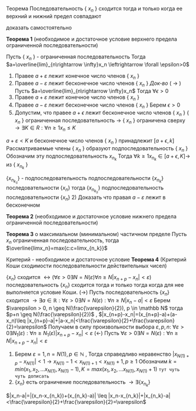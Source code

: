 Теорема
Последовательность { $x_n$ } сходится тогда и только когда ее верхний и нижний предел совпадают

доказать самостоятельно

**Теорема 1** (необходимое и достаточное условие верхнего предела ограниченной последовательности)

Пусть { $x_n$ } - ограниченная последовательность
Тогда $a=\overline{lim}_{n\rightarrow \infty}x_n \leftrightarrow \forall \epsilon>0$  
1) Правее $a+ \varepsilon$ лежит конечное число членов { $x_n$ }
2) Правее $a- \varepsilon$ лежит бесконечное число членов { $x_n$ }
_Док-во_
( $\rightarrow$ ) Пусть $a=\overline{lim}_{n\rightarrow \infty}x_n$ 
Тогда $\forall \epsilon >0$ 
1) Правее $a+ \varepsilon$ лежит конечное число членов { $x_n$ }
2) Правее $a- \varepsilon$ лежит бесконечное число членов { $x_n$ }
Берем $\epsilon>0$
1) Допустим, что правее $a+ \epsilon$ лежит бесконечное число членов { $x_n$ }
{ $x_n$ } ограниченная последовательность $\rightarrow$ { $x_n$ } ограничена сверху $\rightarrow \exists K \in R : \forall n \geq 1 x_n \leq K$ 

$a+\varepsilon<K$ и бесконечное число членов { $x_n$ } принадлежит $[a+\epsilon, k]$
Рассматриваемые члены { $x_n$ } образуют подпоследовательность { $x_n$ }
Обозначим эту подпоследовательность $x_{n_k}$ 
Тогда $\forall k \geq1 x_{n_k} \in [a+\epsilon,K] \rightarrow$ из { $x_{n_k}$ } 

{$x_{n_{k_S}}$} - подпоследовательность подпоследовательности {$x_{n_k}$} последовательности {$x_n$} тогда {$x_{n_{k_S}}$} подпоследовательность последовательности {$x_n$}
2) Доказать что правая $a-\varepsilon$ лежит в бесконечном  

**Теорема 2** (необходимое и достаточное условие нижнего предела ограниченной последовательности)

**Теорема 3** о максимальном (минимальном) частичном пределе
Пусть ${x_n}$ ограниченная последовательность, тогда $\overline{limx_n}=max{c:c=limx_{n_k}}$ 

Критерий - необходимое и достаточное условие
**Теорема 4** (Критерий Коши сходимости последовательности действительных чисел)

 $\{x_n\}$ сходится $\leftrightarrow (\forall \varepsilon > 0 \exists N=N(\varepsilon) \forall n \geq N |x_{n+p}-x_n|<\varepsilon)$ 
 последовательность $\{x_n\}$ сходится тогда и только тогда когда для нее выполняется условие Коши.
$(\rightarrow)$ Пусть последовательность $\{x_n\}$ сходится $\rightarrow \exists a \in \mathbb R : \forall \varepsilon >0 \exists N=N(\varepsilon):\forall n \geq N |x_n-a|<\varepsilon$ 
Берем $\varepsilon > 0, n \geq N(\frac{\varepsilon}{2}), p \in \mathbb N$ 
тогда $p+n \geq N(\frac{\varepsilon}{2})$ , $|x_{n+p}-x_n|=(x_{n+p}-a)+(a-x_n)\leq |x_{n+p}-a|+|a-x_n|<\frac{\varepsilon}{2}+\frac{\varepsilon}{2}=\varepsilon$ Получаем в силу произвольности выбора $\varepsilon,p,n:$
$\forall \varepsilon>0 \exists N_1(\varepsilon): \forall n \geq N_1(\varepsilon) |x_{n+p}-x_n|<\varepsilon$
$(\leftarrow)$ Пусть $\forall \varepsilon >0 \exists N=N(\varepsilon):\forall n \geq N |x_{n+p}-x_n|< \varepsilon$
1. Берем $\varepsilon = 1, n=N(1), p \in \mathbb N$ , Тогда справедливо неравенство $|x_{N(1)+p}-x_{N(1)}|<1 \rightarrow x_{N(1)}-1<x_{N(1)+1}<x_{N(1)}+1, p \geq 1$ Обозначим $k=min(x_1,x_2,...x_{N(1)},x_{N(1)}-1), K=max(x_1,x_2,...x_{N(1)},x_{N(1)}+1)$ `тут чуть чуть дописать` 
2. $\{x_n\}$ есть ограничение последовательность $\rightarrow \exists \{x_{n_k}\}$

$|x_n-a|=|(x_n-x_{n_k})+(x_{n_k}-a)| \leq |x_n-x_{n_k}|+|x_{n_k}-a|<\frac{\varepsilon}{2}+\frac{\varepsilon}{2}=\varepsilon$   


